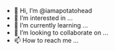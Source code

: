 - 👋 Hi, I’m @iamapotatohead
- 👀 I’m interested in ...
- 🌱 I’m currently learning ...
- 💞️ I’m looking to collaborate on ...
- 📫 How to reach me ...

<!---
iamapotatohead/iamapotatohead is a ✨ special ✨ repository because its `README.md` (this file) appears on your GitHub profile.
You can click the Preview link to take a look at your changes.
--->
